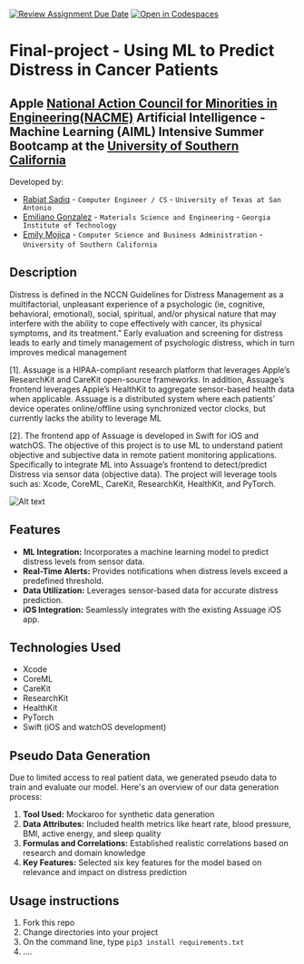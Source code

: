 [![Review Assignment Due Date](https://classroom.github.com/assets/deadline-readme-button-22041afd0340ce965d47ae6ef1cefeee28c7c493a6346c4f15d667ab976d596c.svg)](https://classroom.github.com/a/ol4GAg0d)
[![Open in Codespaces](https://classroom.github.com/assets/launch-codespace-2972f46106e565e64193e422d61a12cf1da4916b45550586e14ef0a7c637dd04.svg)](https://classroom.github.com/open-in-codespaces?assignment_repo_id=15423777)
<!--
Name of your team's final project
-->
# Final-project - Using ML to Predict Distress in Cancer Patients
##  Apple [National Action Council for Minorities in Engineering(NACME)](https://www.nacme.org) Artificial Intelligence - Machine Learning (AIML) Intensive Summer Bootcamp at the [University of Southern California](https://viterbischool.usc.edu)

<!--
List all of the members who developed the project and
link to each members respective GitHub profile
-->
Developed by: 
- [Rabiat Sadiq](https://github.com/rabiats) - `Computer Engineer / CS` - `University of Texas at San Antonio`
- [Emiliano Gonzalez](https://github.com/egonzalez82077) - `Materials Science and Engineering` - `Georgia Institute of Technology` 
- [Emily Mojica](https://github.com/emimojica) - `Computer Science and Business Administration` - `University of Southern California` 


## Description
<!--
Give a short description on what your project accomplishes and what tools is uses. In addition, you can drop screenshots directly into your README file to add them to your README. Take these from your presentations.
-->
Distress is defined in the NCCN Guidelines for Distress Management as a
multifactorial, unpleasant experience of a psychologic (ie, cognitive, behavioral,
emotional), social, spiritual, and/or physical nature that may interfere with the ability to
cope effectively with cancer, its physical symptoms, and its treatment.” Early evaluation
and screening for distress leads to early and timely management of psychologic
distress, which in turn improves medical management 

[1]. Assuage is a HIPAA-compliant research platform that leverages Apple’s ResearchKit and CareKit
open-source frameworks. In addition, Assuage’s frontend leverages Apple’s HealthKit
to aggregate sensor-based health data when applicable. Assuage is a distributed
system where each patients’ device operates online/offline using synchronized vector
clocks, but currently lacks the ability to leverage ML 

[2]. The frontend app of Assuage is developed in Swift for iOS and watchOS.
The objective of this project is to use ML to understand patient objective and subjective
data in remote patient monitoring applications. Specifically to integrate ML into
Assuage’s frontend to detect/predict Distress via sensor data (objective data). The
project will leverage tools such as: Xcode, CoreML, CareKit, ResearchKit, HealthKit,
and PyTorch.

![Alt text](path/to/image.png)
## Features

- **ML Integration:** Incorporates a machine learning model to predict distress levels from sensor data.
- **Real-Time Alerts:** Provides notifications when distress levels exceed a predefined threshold.
- **Data Utilization:** Leverages sensor-based data for accurate distress prediction.
- **iOS Integration:** Seamlessly integrates with the existing Assuage iOS app.

## Technologies Used

- Xcode
- CoreML
- CareKit
- ResearchKit
- HealthKit
- PyTorch
- Swift (iOS and watchOS development)

## Pseudo Data Generation

Due to limited access to real patient data, we generated pseudo data to train and evaluate our model. Here's an overview of our data generation process:

1. **Tool Used:** Mockaroo for synthetic data generation
2. **Data Attributes:** Included health metrics like heart rate, blood pressure, BMI, active energy, and sleep quality
3. **Formulas and Correlations:** Established realistic correlations based on research and domain knowledge
4. **Key Features:** Selected six key features for the model based on relevance and impact on distress prediction



## Usage instructions
<!--
Give details on how to install fork and install your project. You can get all of the python dependencies for your project by typing `pip3 freeze requirements.txt` on the system that runs your project. Add the generated `requirements.txt` to this repo.
-->
1. Fork this repo
2. Change directories into your project
3. On the command line, type `pip3 install requirements.txt`
4. ....
